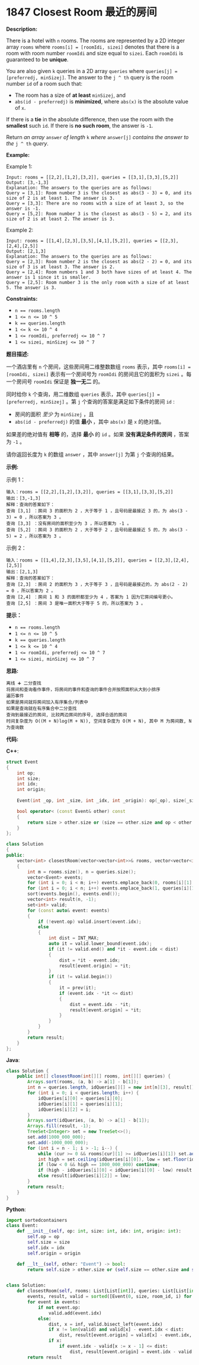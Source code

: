 # 1847 Closest Room 最近的房间

__Description:__

There is a hotel with `n` rooms. The rooms are represented by a 2D integer array `rooms` where `rooms[i] = [roomIdi, sizei]` denotes that there is a room with room number `roomIdi` and size equal to `sizei`. Each `roomIdi` is guaranteed to be __unique__.

You are also given `k` queries in a 2D array `queries` where `queries[j] = [preferredj, minSizej]`. The answer to the `j ^ th` query is the room number `id` of a room such that:

- The room has a size of __at least__ `minSizej`, and
- `abs(id - preferredj)` is __minimized__, where `abs(x)` is the absolute value of `x`.

If there is a __tie__ in the absolute difference, then use the room with the __smallest__ such `id`. If there is __no such room__, the answer is `-1`.

Return _an array_ `answer` _of length_ `k` _where_ `answer[j]` _contains the answer to the_ `j ^ th` _query_.

__Example:__

Example 1:

```text
Input: rooms = [[2,2],[1,2],[3,2]], queries = [[3,1],[3,3],[5,2]]
Output: [3,-1,3]
Explanation: The answers to the queries are as follows:
Query = [3,1]: Room number 3 is the closest as abs(3 - 3) = 0, and its size of 2 is at least 1. The answer is 3.
Query = [3,3]: There are no rooms with a size of at least 3, so the answer is -1.
Query = [5,2]: Room number 3 is the closest as abs(3 - 5) = 2, and its size of 2 is at least 2. The answer is 3.
```

Example 2:

```text
Input: rooms = [[1,4],[2,3],[3,5],[4,1],[5,2]], queries = [[2,3],[2,4],[2,5]]
Output: [2,1,3]
Explanation: The answers to the queries are as follows:
Query = [2,3]: Room number 2 is the closest as abs(2 - 2) = 0, and its size of 3 is at least 3. The answer is 2.
Query = [2,4]: Room numbers 1 and 3 both have sizes of at least 4. The answer is 1 since it is smaller.
Query = [2,5]: Room number 3 is the only room with a size of at least 5. The answer is 3.
```

__Constraints:__

- `n == rooms.length`
- `1 <= n <= 10 ^ 5`
- `k == queries.length`
- `1 <= k <= 10 ^ 4`
- `1 <= roomIdi, preferredj <= 10 ^ 7`
- `1 <= sizei, minSizej <= 10 ^ 7`

__题目描述:__

一个酒店里有 `n` 个房间，这些房间用二维整数数组 `rooms` 表示，其中 `rooms[i] = [roomIdi, sizei]` 表示有一个房间号为 `roomIdi` 的房间且它的面积为 `sizei` 。每一个房间号 `roomIdi` 保证是 __独一无二__ 的。

同时给你 `k` 个查询，用二维数组 `queries` 表示，其中 `queries[j] = [preferredj, minSizej]` 。第 `j` 个查询的答案是满足如下条件的房间 `id` :

- 房间的面积 _至少_ 为 `minSizej` ，且
- `abs(id - preferredj)` 的值 __最小__ ，其中 `abs(x)` 是 `x` 的绝对值。

如果差的绝对值有 __相等__ 的，选择 __最小__ 的 `id` 。如果 __没有满足条件的房间__ ，答案为 `-1` 。

请你返回长度为 `k` 的数组 `answer` ，其中 `answer[j]` 为第 `j` 个查询的结果。

__示例:__

示例 1：

```text
输入：rooms = [[2,2],[1,2],[3,2]], queries = [[3,1],[3,3],[5,2]]
输出：[3,-1,3]
解释：查询的答案如下：
查询 [3,1] ：房间 3 的面积为 2 ，大于等于 1 ，且号码是最接近 3 的，为 abs(3 - 3) = 0 ，所以答案为 3 。
查询 [3,3] ：没有房间的面积至少为 3 ，所以答案为 -1 。
查询 [5,2] ：房间 3 的面积为 2 ，大于等于 2 ，且号码是最接近 5 的，为 abs(3 - 5) = 2 ，所以答案为 3 。
```

示例 2：

```text
输入：rooms = [[1,4],[2,3],[3,5],[4,1],[5,2]], queries = [[2,3],[2,4],[2,5]]
输出：[2,1,3]
解释：查询的答案如下：
查询 [2,3] ：房间 2 的面积为 3 ，大于等于 3 ，且号码是最接近的，为 abs(2 - 2) = 0 ，所以答案为 2 。
查询 [2,4] ：房间 1 和 3 的面积都至少为 4 ，答案为 1 因为它房间编号更小。
查询 [2,5] ：房间 3 是唯一面积大于等于 5 的，所以答案为 3 。
```

__提示：__

- `n == rooms.length`
- `1 <= n <= 10 ^ 5`
- `k == queries.length`
- `1 <= k <= 10 ^ 4`
- `1 <= roomIdi, preferredj <= 10 ^ 7`
- `1 <= sizei, minSizej <= 10 ^ 7`

__思路:__

```text
离线 ➕ 二分查找
将房间和查询看作事件，将房间的事件和查询的事件合并按照面积从大到小排序
遍历事件
如果是房间就将房间加入有序集合/列表中
如果是查询就在有序集合中二分查找
查询到最接近的房间, 比较两边房间的序号, 选择合适的房间
时间复杂度为 O((M + N)log(M + N)), 空间复杂度为 O(M + N), 其中 M 为房间数, N 为查询数
```

__代码:__

__C++__:

```C++
struct Event 
{
    int op;
    int size;
    int idx;
    int origin;
    
    Event(int _op, int _size, int _idx, int _origin): op(_op), size(_size), idx(_idx), origin(_origin) {}

    bool operator< (const Event& other) const 
    {
        return size > other.size or (size == other.size and op < other.op);
    }
};

class Solution 
{
public:
    vector<int> closestRoom(vector<vector<int>>& rooms, vector<vector<int>>& queries) 
    {
        int m = rooms.size(), n = queries.size();
        vector<Event> events;
        for (int i = 0; i < m; i++) events.emplace_back(0, rooms[i][1], rooms[i][0], i);
        for (int i = 0; i < n; i++) events.emplace_back(1, queries[i][1], queries[i][0], i);
        sort(events.begin(), events.end());
        vector<int> result(n, -1);
        set<int> valid;
        for (const auto& event: events) 
        {
            if (!event.op) valid.insert(event.idx);
            else 
            {
                int dist = INT_MAX;
                auto it = valid.lower_bound(event.idx);
                if (it != valid.end() and *it - event.idx < dist) 
                {
                    dist = *it - event.idx;
                    result[event.origin] = *it;
                }
                if (it != valid.begin()) 
                {
                    it = prev(it);
                    if (event.idx - *it <= dist) 
                    {
                        dist = event.idx - *it;
                        result[event.origin] = *it;
                    }
                }
            }
        }
        return result;
    }
};
```

__Java__:

```Java
class Solution {
    public int[] closestRoom(int[][] rooms, int[][] queries) {
        Arrays.sort(rooms, (a, b) -> a[1] - b[1]);
        int n = queries.length, idQueries[][] = new int[n][3], result[] = new int[n], cur = rooms.length - 1;
        for (int i = 0; i < queries.length; i++) {
            idQueries[i][0] = queries[i][0];
            idQueries[i][1] = queries[i][1];
            idQueries[i][2] = i;
        }
        Arrays.sort(idQueries, (a, b) -> a[1] - b[1]);
        Arrays.fill(result, -1);
        TreeSet<Integer> set = new TreeSet<>();
        set.add(1000_000_000);
        set.add(-1000_000_000);
        for (int i = n - 1; i > -1; i--) {
            while (cur >= 0 && rooms[cur][1] >= idQueries[i][1]) set.add(rooms[cur--][0]);
            int high = set.ceiling(idQueries[i][0]), low = set.floor(idQueries[i][0]);
            if (low < 0 && high == 1000_000_000) continue;
            if (high - idQueries[i][0] < idQueries[i][0] - low) result[idQueries[i][2]] = high;
            else result[idQueries[i][2]] = low;
        }
        return result;
    }
}
```

__Python__:

```Python
import sortedcontainers
class Event:
    def __init__(self, op: int, size: int, idx: int, origin: int):
        self.op = op
        self.size = size
        self.idx = idx
        self.origin = origin

    def __lt__(self, other: "Event") -> bool:
        return self.size > other.size or (self.size == other.size and self.op < other.op)


class Solution:
    def closestRoom(self, rooms: List[List[int]], queries: List[List[int]]) -> List[int]:
        events, result, valid = sorted([Event(0, size, room_id, i) for i, (room_id, size) in enumerate(rooms)] + [Event(1, prefer, size, i) for i, (size, prefer) in enumerate(queries)]), [-1] * (n := len(queries)), sortedcontainers.SortedList()
        for event in events:
            if not event.op:
                valid.add(event.idx)
            else:
                dist, x = inf, valid.bisect_left(event.idx)
                if x != len(valid) and valid[x] - event.idx < dist:
                    dist, result[event.origin] = valid[x] - event.idx, valid[x]
                if x:
                    if event.idx - valid[x := x - 1] <= dist:
                        dist, result[event.origin] = event.idx - valid[x], valid[x]
        return result
```

